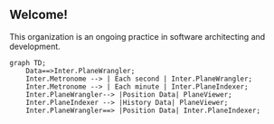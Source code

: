 ## Welcome!

This organization is an ongoing practice in software architecting and development.

```mermaid
graph TD;
    Data==>Inter.PlaneWrangler;
    Inter.Metronome --> | Each second | Inter.PlaneWrangler;
    Inter.Metronome --> | Each minute | Inter.PlaneIndexer;
    Inter.PlaneWrangler--> |Position Data| PlaneViewer;
    Inter.PlaneIndexer --> |History Data| PlaneViewer;
    Inter.PlaneWrangler==> |Position Data| Inter.PlaneIndexer;
```
